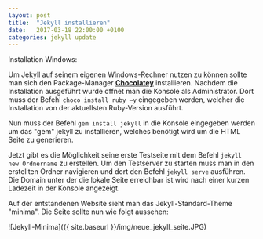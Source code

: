 ```yaml
---
layout: post
title:  "Jekyll installieren"
date:   2017-03-18 22:00:00 +0100
categories: jekyll update
---
```

Installation Windows:

Um Jekyll auf seinem eigenen Windows-Rechner nutzen zu können sollte man sich den Package-Manager **[Chocolatey](https://chocolatey.org/install)** installieren. 
Nachdem die Installation ausgeführt wurde öffnet man die Konsole als Administrator. Dort muss der Befehl ``choco install ruby –y`` eingegeben werden, welcher die Installation von der aktuellsten Ruby-Version ausführt.  

Nun muss der Befehl ``gem install jekyll`` in die Konsole eingegeben werden um das "gem" jekyll zu installieren, welches benötigt wird um die HTML Seite zu generieren.

Jetzt gibt es die Möglichkeit seine erste Testseite mit dem Befehl ``jekyll new Ordnername`` zu erstellen. Um den Testserver zu starten muss man in den erstellten Ordner navigieren und dort den Befehl ``jekyll serve`` ausführen. 
Die Domain unter der die lokale Seite erreichbar ist wird nach einer kurzen Ladezeit in der Konsole angezeigt.

Auf der entstandenen Website sieht man das Jekyll-Standard-Theme "minima". Die Seite sollte nun wie folgt aussehen:

![Jekyll-Minima]({{ site.baseurl }}/img/neue_jekyll_seite.JPG)
